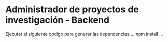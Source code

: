 # Administrador de proyectos de investigación - Backend

Ejecutar el siguiente codigo para generar las dependencias
...
npm install
...
